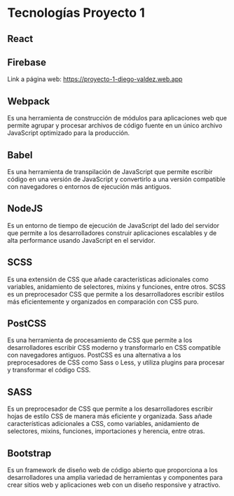 # Tecnologías Proyecto 1
## React
## Firebase
Link a página web: https://proyecto-1-diego-valdez.web.app
## Webpack
Es una herramienta de construcción de módulos para aplicaciones web que permite agrupar y procesar archivos de código fuente en un único archivo JavaScript optimizado para la producción.
## Babel
Es una herramienta de transpilación de JavaScript que permite escribir código en una versión de JavaScript y convertirlo a una versión compatible con navegadores o entornos de ejecución más antiguos. 
## NodeJS
Es un entorno de tiempo de ejecución de JavaScript del lado del servidor que permite a los desarrolladores construir aplicaciones escalables y de alta performance usando JavaScript en el servidor.
## SCSS
Es una extensión de CSS que añade características adicionales como variables, anidamiento de selectores, mixins y funciones, entre otros. SCSS es un preprocesador CSS que permite a los desarrolladores escribir estilos más eficientemente y organizados en comparación con CSS puro.
## PostCSS
Es una herramienta de procesamiento de CSS que permite a los desarrolladores escribir CSS moderno y transformarlo en CSS compatible con navegadores antiguos. PostCSS es una alternativa a los preprocesadores de CSS como Sass o Less, y utiliza plugins para procesar y transformar el código CSS. 
## SASS
Es un preprocesador de CSS que permite a los desarrolladores escribir hojas de estilo CSS de manera más eficiente y organizada. Sass añade características adicionales a CSS, como variables, anidamiento de selectores, mixins, funciones, importaciones y herencia, entre otras. 
## Bootstrap
Es un framework de diseño web de código abierto que proporciona a los desarrolladores una amplia variedad de herramientas y componentes para crear sitios web y aplicaciones web con un diseño responsive y atractivo.
